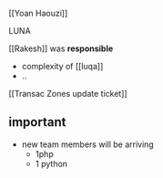 
[[Yoan Haouzi]]


LUNA

[[Rakesh]] was **responsible**

- complexity of [[luqa]]
- ..

[[Transac Zones update ticket]]

## important

- new team members will be arriving
	- 1php
	- 1 python
